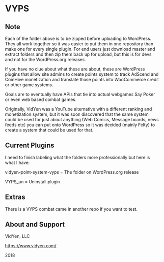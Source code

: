 # VYPS

Note
------------
Each of the folder above is to be zipped before uploading to WordPress. They all work together so it was easier to put them in one repository than make one for every single plugin. For end users just download master and extract folders and then zip them back up for upload, but this is for devs and not for the WordPress.org releases.

If you have no clue about what these are about, these are WordPress plugins
that allow site admins to create points system to track AdScend and CoinHive
monetization and translate those points into WooCommerce credit or other
game systems.

Goals are to eventually have APIs that tie into actual webgames
Say Poker or even web based combat games.

Originally, VidYen was a YouTube alternative with a different ranking and
monetization system, but it was soon discovered that the same system could
be used for just about anything (Web Comics, Message boards, news feeds etc)
you can put onto WordPress so it was decided (mainly Felty) to create a system
that could be used for that.

Current Plugins
--------

I need to finish labeling what the folders more professionally but here is what I have:

vidyen-point-system-vyps = The folder on WordPress.org release

VYPS_un = Uninstall plugin

Extras
--------
There is a VYPS combat came in another repo if you want to test.


About and Support
--------

VidYen, LLC

https://www.vidyen.com/

2018
